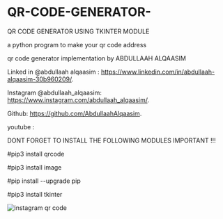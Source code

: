 # QR-CODE-GENERATOR-
QR CODE GENERATOR USING TKINTER MODULE 


a python program to make your qr code  address


qr code generator  implementation by ABDULLAAH ALQAASIM
 
 
Linked in  @abdullaah alqaasim :  https://www.linkedin.com/in/abdullaah-alqaasim-30b960209/. 


Instagram @abdullaah_alqaasim: https://www.instagram.com/abdullaah_alqaasim/. 


Github: https://github.com/AbdullaahAlqaasim. 


youtube : 




DONT FORGET TO INSTALL THE FOLLOWING MODULES 
IMPORTANT !!!

 
#pip3 install qrcode


#pip3 install image


#pip install --upgrade pip


#pip3 install tkinter





![instagram qr code](https://user-images.githubusercontent.com/67371047/166676648-da9716e2-d3ce-4132-b6a9-b212dac1df76.png)


